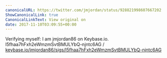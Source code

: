 ```yaml
---
canonicalURL: https://twitter.com/jmjordan/status/928821998607667202
ShowCanonicalLink: true
CanonicalLinkText: View original on
date: 2017-11-10T03:09:55+00:00
---
```

Verifying myself: I am jmjordan86 on Keybase.io. l5fhaa7hFxh2eWmzmSvtBMULYbQ-njntc6AG / [keybase.io/jmjordan86/sigs/l5fhaa7hFxh2eWmzmSvtBMULYbQ-njntc6AG](https://keybase.io/jmjordan86/sigs/l5fhaa7hFxh2eWmzmSvtBMULYbQ-njntc6AG)
